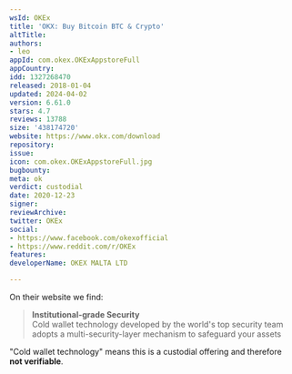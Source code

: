 ```yaml
---
wsId: OKEx
title: 'OKX: Buy Bitcoin BTC & Crypto'
altTitle: 
authors:
- leo
appId: com.okex.OKExAppstoreFull
appCountry: 
idd: 1327268470
released: 2018-01-04
updated: 2024-04-02
version: 6.61.0
stars: 4.7
reviews: 13788
size: '438174720'
website: https://www.okx.com/download
repository: 
issue: 
icon: com.okex.OKExAppstoreFull.jpg
bugbounty: 
meta: ok
verdict: custodial
date: 2020-12-23
signer: 
reviewArchive: 
twitter: OKEx
social:
- https://www.facebook.com/okexofficial
- https://www.reddit.com/r/OKEx
features: 
developerName: OKEX MALTA LTD

---
```


On their website we find:

> **Institutional-grade Security**<br>
  Cold wallet technology developed by the world's top security team adopts a
  multi-security-layer mechanism to safeguard your assets

"Cold wallet technology" means this is a custodial offering and therefore
**not verifiable**.
